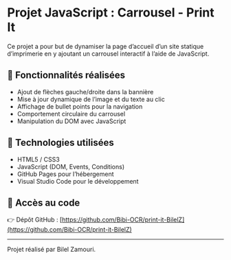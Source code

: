 # Projet JavaScript : Carrousel - Print It

Ce projet a pour but de dynamiser la page d’accueil d’un site statique d’imprimerie en y ajoutant un carrousel interactif à l’aide de JavaScript.

## 🔧 Fonctionnalités réalisées

- Ajout de flèches gauche/droite dans la bannière
- Mise à jour dynamique de l’image et du texte au clic
- Affichage de bullet points pour la navigation
- Comportement circulaire du carrousel
- Manipulation du DOM avec JavaScript

## 🧪 Technologies utilisées

- HTML5 / CSS3
- JavaScript (DOM, Events, Conditions)
- GitHub Pages pour l’hébergement
- Visual Studio Code pour le développement

## 💾 Accès au code

👉 Dépôt GitHub : [https://github.com/Bibi-OCR/print-it-BilelZ](https://github.com/Bibi-OCR/print-it-BilelZ)

---
Projet réalisé par Bilel Zamouri.

